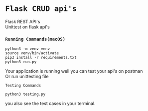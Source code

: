# `Flask CRUD api's`

Flask REST API's \
Unittest on flask api's

### `Running Commands(macOS)`

```
python3 -m venv venv
source venv/bin/activate
pip3 install -r requirements.txt
python3 run.py
```

Your application is running well you can test your api's on postman \
Or run unittesting file

`Testing Commands`

```
python3 testing.py
```

you also see the test cases in your terminal.
